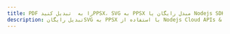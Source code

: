 ---title: PDF را به  تبدیل کنیدPPSX، SVG به PPSX مبدل رایگان یا Nodejs SDKdescription: تبدیل رایگانSVG به PPSX با استفاده از Nodejs Cloud APIs & SDK همچنین اسناد PDF را در Cloud ایجاد، ویرایش و رندر کنید.---